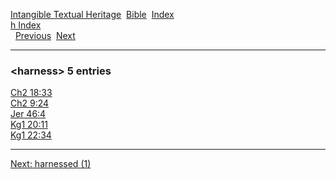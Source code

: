 [Intangible Textual Heritage](../../index)  [Bible](../index) 
[Index](index)   
[h Index](_h_)  
  [Previous](c05161)  [Next](c05163) 

------------------------------------------------------------------------

### &lt;harness&gt; 5 entries

[Ch2 18:33](../kjv/ch2018.htm#033)  
[Ch2 9:24](../kjv/ch2009.htm#024)  
[Jer 46:4](../kjv/jer046.htm#004)  
[Kg1 20:11](../kjv/kg1020.htm#011)  
[Kg1 22:34](../kjv/kg1022.htm#034)  

------------------------------------------------------------------------

[Next: harnessed (1)](c05163)
